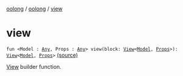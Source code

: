 [oolong](../index.md) / [oolong](index.md) / [view](./view.md)

# view

`fun <Model : `[`Any`](https://kotlinlang.org/api/latest/jvm/stdlib/kotlin/-any/index.html)`, Props : `[`Any`](https://kotlinlang.org/api/latest/jvm/stdlib/kotlin/-any/index.html)`> view(block: `[`View`](-view.md)`<`[`Model`](view.md#Model)`, `[`Props`](view.md#Props)`>): `[`View`](-view.md)`<`[`Model`](view.md#Model)`, `[`Props`](view.md#Props)`>` [(source)](https://github.com/oolong-kt/oolong/tree/master/oolong/src/commonMain/kotlin/oolong/types.kt#L75)

[View](-view.md) builder function.


